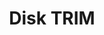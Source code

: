 ---
lang: fr
layout: doc
redirect_from:
- /fr/doc/disk-trim/
- /fr/doc/DiskTRIM/
- /fr/wiki/DiskTRIM/
redirect_to: https://github.com/Qubes-Community/Contents/blob/master/docs/configuration/disk-trim.md
ref: 104
title: Disk TRIM
---